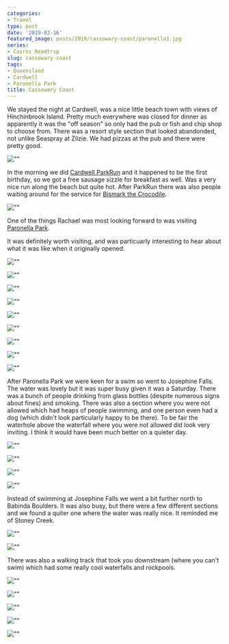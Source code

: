 ```yaml
---
categories:
- Travel
type: post
date: '2019-03-16'
featured_image: posts/2019/cassowary-coast/paronella1.jpg
series:
- Cairns Roadtrip
slug: cassowary-coast
tags:
- Queensland
- Cardwell
- Paronella Park
title: Cassowary Coast
---
```


We stayed the night at Cardwell, was a nice little beach town with views of Hinchinbrook Island.
Pretty much everywhere was closed for dinner as apparently it was the "off season" so only had the pub or fish and chip shop to choose from.
There was a resort style section that looked abandonded, not unlike Seaspray at Zilzie.
We had pizzas at the pub and there were pretty good.

![""](parkrun2.jpg "View of Hinchinbrook Island")

In the morning we did [Cardwell ParkRun](https://www.strava.com/activities/2215639214) and it happened to be the first birthday, so we got a free sausage sizzle for breakfast as well. Was a very nice run along the beach but quite hot. After ParkRun there was also people waiting around for the service for [Bismark the Crocodile](https://www.abc.net.au/news/2019-03-07/community-mourns-dead-crocodile-bismark/10875514).

![""](parkun1.jpg "ParkRun Birthday")


One of the things Rachael was most looking forward to was visiting [Paronella Park](http://www.paronellapark.com.au/).

It was definitely worth visiting, and was particuarly interesting to hear about what it was like when it originally opened.

![""](paronella1.jpg)

![""](paronella2.jpg)

![""](paronella3.jpg)

![""](paronella4.jpg)

![""](paronella5.jpg)

![""](paronella6.jpg "Gravity fed fountain")

![""](paronella7.jpg)

![""](paronella8.jpg "Markers show the flood levels")

![""](paronella9.jpg "Hydro dam")

After Paronella Park we were keen for a swim so went to Josephine Falls. The water was lovely but it was super busy given it was a Saturday.
There was a bunch of people drinking from glass bottles (despite numerous signs about fines) and smoking. There was also a section where you were not allowed which had heaps of people swimming, and one person even had a dog (which didn't look particularly happy to be there). To be fair the waterhole above the waterfall where you were not allowed did look very inviting. I think it would have been much better on a quieter day.

![""](JosephineFalls1.jpg)

![""](JosephineFalls2.jpg)

![""](JosephineFalls3.jpg)

![""](JosephineFalls4.jpg)

Instead of swimming at Josephine Falls we went a bit further north to Babinda Boulders. It was also busy, but there were a few different sections and we found a quiter one where the water was really nice. It reminded me of Stoney Creek.

![""](BabindaBoulders1.jpg)

![""](BabindaBoulders2.jpg)

There was also a walking track that took you downstream (where you can't swim) which had some really cool waterfalls and rockpools.

![""](BabindaBoulders3.jpg)

![""](BabindaBoulders4.jpg)

![""](BabindaBoulders5.jpg)

![""](BabindaBoulders6.jpg)

![""](BabindaBoulders7.jpg)